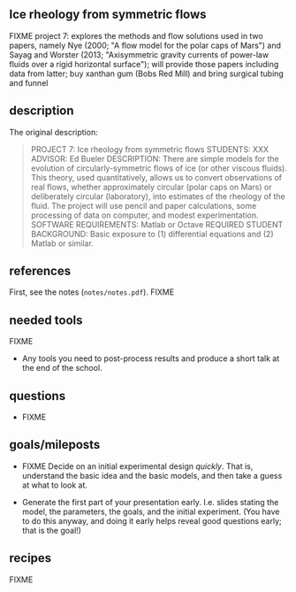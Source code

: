 
Ice rheology from symmetric flows
---------------------------------

FIXME project 7:   explores the methods and flow solutions used in two papers, namely Nye (2000; "A flow model for the polar caps of Mars") and Sayag and Worster (2013; "Axisymmetric gravity currents of power-law fluids over a rigid horizontal surface");  will provide those papers including data from latter; buy xanthan gum (Bobs Red Mill) and bring surgical tubing and funnel

description
-----------

The original description:

> PROJECT 7:  Ice rheology from symmetric flows
> STUDENTS: XXX
> ADVISOR: Ed Bueler
> DESCRIPTION:  There are simple models for the evolution of
> circularly-symmetric flows of ice (or other viscous fluids).  This
> theory, used quantitatively, allows us to convert observations of
> real flows, whether approximately circular (polar caps on Mars) or
> deliberately circular (laboratory), into estimates of the rheology
> of the fluid.  The project will use pencil and paper calculations,
> some processing of data on computer, and modest experimentation.
> SOFTWARE REQUIREMENTS: Matlab or Octave
> REQUIRED STUDENT BACKGROUND: Basic exposure to (1) differential
> equations and (2) Matlab or similar.


references
----------

First, see the notes (`notes/notes.pdf`).  FIXME


needed tools
------------

FIXME

* Any tools you need to post-process results and produce a short talk at the end of the school.


questions
---------

* FIXME

goals/mileposts
---------------

* FIXME Decide on an initial experimental design _quickly_.  That is, understand the basic idea and the basic models, and then take a guess at what to look at.

* Generate the first part of your presentation early.  I.e. slides stating the model, the parameters, the goals, and the initial experiment.  (You have to do this anyway, and doing it early helps reveal good questions early; that is the goal!)


recipes
-------

FIXME

